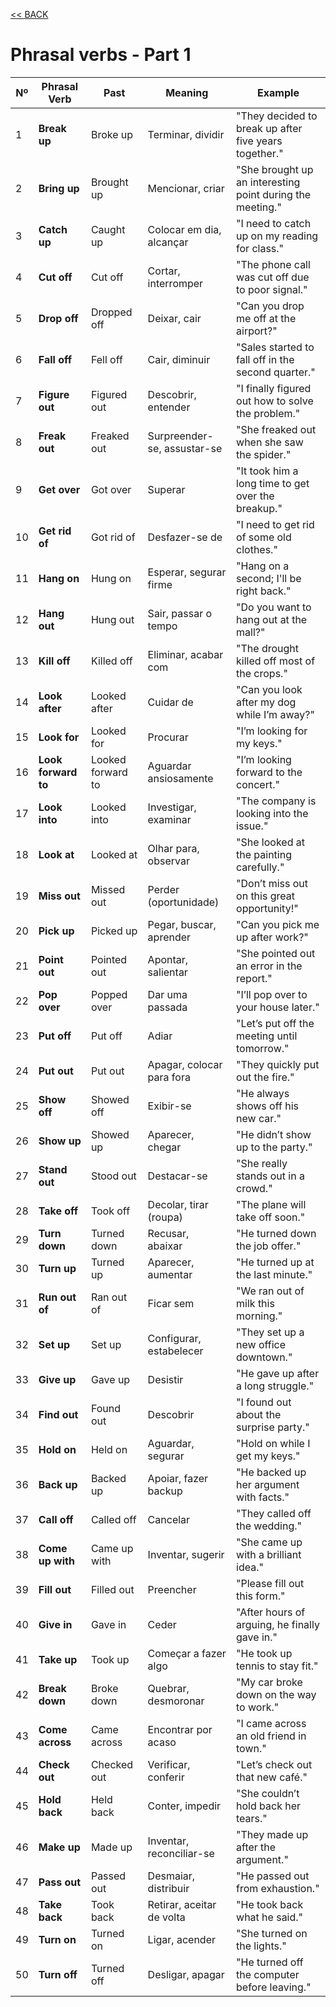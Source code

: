 
[<< BACK ](README.md)

# Phrasal verbs - Part 1


| Nº  | Phrasal Verb       | Past           | Meaning                     | Example                                                                 |
|-----|---------------------|-------------------|------------------------------|-------------------------------------------------------------------------|
| 1   | **Break up**       | Broke up          | Terminar, dividir            | "They decided to break up after five years together."                   |
| 2   | **Bring up**       | Brought up        | Mencionar, criar             | "She brought up an interesting point during the meeting."               |
| 3   | **Catch up**       | Caught up         | Colocar em dia, alcançar     | "I need to catch up on my reading for class."                           |
| 4   | **Cut off**        | Cut off           | Cortar, interromper          | "The phone call was cut off due to poor signal."                        |
| 5   | **Drop off**       | Dropped off       | Deixar, cair                 | "Can you drop me off at the airport?"                                   |
| 6   | **Fall off**       | Fell off          | Cair, diminuir               | "Sales started to fall off in the second quarter."                      |
| 7   | **Figure out**     | Figured out       | Descobrir, entender          | "I finally figured out how to solve the problem."                       |
| 8   | **Freak out**      | Freaked out       | Surpreender-se, assustar-se  | "She freaked out when she saw the spider."                              |
| 9   | **Get over**       | Got over          | Superar                      | "It took him a long time to get over the breakup."                      |
| 10  | **Get rid of**     | Got rid of        | Desfazer-se de               | "I need to get rid of some old clothes."                                |
| 11  | **Hang on**        | Hung on           | Esperar, segurar firme       | "Hang on a second; I'll be right back."                                 |
| 12  | **Hang out**       | Hung out          | Sair, passar o tempo         | "Do you want to hang out at the mall?"                                  |
| 13  | **Kill off**       | Killed off        | Eliminar, acabar com         | "The drought killed off most of the crops."                             |
| 14  | **Look after**     | Looked after      | Cuidar de                    | "Can you look after my dog while I’m away?"                             |
| 15  | **Look for**       | Looked for        | Procurar                     | "I’m looking for my keys."                                              |
| 16  | **Look forward to**| Looked forward to | Aguardar ansiosamente        | "I’m looking forward to the concert."                                   |
| 17  | **Look into**      | Looked into       | Investigar, examinar         | "The company is looking into the issue."                                |
| 18  | **Look at**        | Looked at         | Olhar para, observar         | "She looked at the painting carefully."                                 |
| 19  | **Miss out**       | Missed out        | Perder (oportunidade)        | "Don’t miss out on this great opportunity!"                             |
| 20  | **Pick up**        | Picked up         | Pegar, buscar, aprender      | "Can you pick me up after work?"                                        |
| 21  | **Point out**      | Pointed out       | Apontar, salientar           | "She pointed out an error in the report."                               |
| 22  | **Pop over**       | Popped over       | Dar uma passada              | "I’ll pop over to your house later."                                    |
| 23  | **Put off**        | Put off           | Adiar                        | "Let’s put off the meeting until tomorrow."                             |
| 24  | **Put out**        | Put out           | Apagar, colocar para fora    | "They quickly put out the fire."                                        |
| 25  | **Show off**       | Showed off        | Exibir-se                    | "He always shows off his new car."                                      |
| 26  | **Show up**        | Showed up         | Aparecer, chegar             | "He didn’t show up to the party."                                       |
| 27  | **Stand out**      | Stood out         | Destacar-se                  | "She really stands out in a crowd."                                     |
| 28  | **Take off**       | Took off          | Decolar, tirar (roupa)       | "The plane will take off soon."                                         |
| 29  | **Turn down**      | Turned down       | Recusar, abaixar             | "He turned down the job offer."                                         |
| 30  | **Turn up**        | Turned up         | Aparecer, aumentar           | "He turned up at the last minute."                                      |
| 31  | **Run out of**     | Ran out of        | Ficar sem                    | "We ran out of milk this morning."                                      |
| 32  | **Set up**         | Set up            | Configurar, estabelecer      | "They set up a new office downtown."                                    |
| 33  | **Give up**        | Gave up           | Desistir                     | "He gave up after a long struggle."                                     |
| 34  | **Find out**       | Found out         | Descobrir                    | "I found out about the surprise party."                                 |
| 35  | **Hold on**        | Held on           | Aguardar, segurar            | "Hold on while I get my keys."                                          |
| 36  | **Back up**        | Backed up         | Apoiar, fazer backup         | "He backed up her argument with facts."                                 |
| 37  | **Call off**       | Called off        | Cancelar                     | "They called off the wedding."                                          |
| 38  | **Come up with**   | Came up with      | Inventar, sugerir            | "She came up with a brilliant idea."                                    |
| 39  | **Fill out**       | Filled out        | Preencher                    | "Please fill out this form."                                            |
| 40  | **Give in**        | Gave in           | Ceder                        | "After hours of arguing, he finally gave in."                           |
| 41  | **Take up**        | Took up           | Começar a fazer algo         | "He took up tennis to stay fit."                                        |
| 42  | **Break down**     | Broke down        | Quebrar, desmoronar          | "My car broke down on the way to work."                                 |
| 43  | **Come across**    | Came across       | Encontrar por acaso          | "I came across an old friend in town."                                  |
| 44  | **Check out**      | Checked out       | Verificar, conferir          | "Let’s check out that new café."                                        |
| 45  | **Hold back**      | Held back         | Conter, impedir              | "She couldn’t hold back her tears."                                     |
| 46  | **Make up**        | Made up           | Inventar, reconciliar-se     | "They made up after the argument."                                      |
| 47  | **Pass out**       | Passed out        | Desmaiar, distribuir         | "He passed out from exhaustion."                                        |
| 48  | **Take back**      | Took back         | Retirar, aceitar de volta    | "He took back what he said."                                            |
| 49  | **Turn on**        | Turned on         | Ligar, acender               | "She turned on the lights."                                             |
| 50  | **Turn off**       | Turned off        | Desligar, apagar             | "He turned off the computer before leaving."                            |
